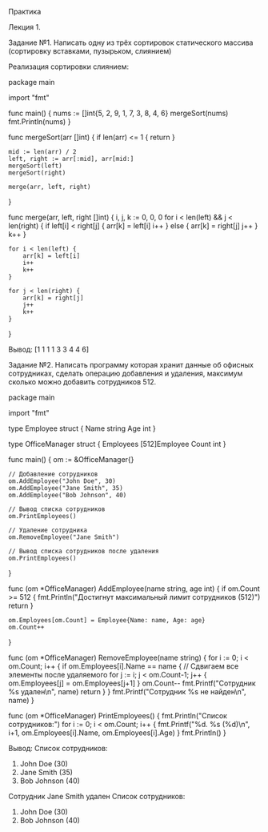 Практика

Лекция 1.

Задание №1.
Написать одну из трёх сортировок статического массива (сортировку вставками, пузырьком, слиянием)

Реализация сортировки слиянием:

package main

import "fmt"

func main() {
    nums := []int{5, 2, 9, 1, 7, 3, 8, 4, 6}
    mergeSort(nums)
    fmt.Println(nums)
}

func mergeSort(arr []int) {
    if len(arr) <= 1 {
        return
    }

    mid := len(arr) / 2
    left, right := arr[:mid], arr[mid:]
    mergeSort(left)
    mergeSort(right)

    merge(arr, left, right)
}

func merge(arr, left, right []int) {
    i, j, k := 0, 0, 0
    for i < len(left) && j < len(right) {
        if left[i] < right[j] {
            arr[k] = left[i]
            i++
        } else {
            arr[k] = right[j]
            j++
        }
        k++
    }

    for i < len(left) {
        arr[k] = left[i]
        i++
        k++
    }

    for j < len(right) {
        arr[k] = right[j]
        j++
        k++
    }
}

Вывод: [1 1 1 1 3 3 4 4 6]

Задание №2.
Написать программу которая хранит данные об офисных сотрудниках, сделать операцию добавления и удаления, максимум сколько можно добавить сотрудников 512.

package main

import "fmt"

type Employee struct {
    Name string
    Age  int
}

type OfficeManager struct {
    Employees [512]Employee
    Count     int
}

func main() {
    om := &OfficeManager{}

    // Добавление сотрудников
    om.AddEmployee("John Doe", 30)
    om.AddEmployee("Jane Smith", 35)
    om.AddEmployee("Bob Johnson", 40)

    // Вывод списка сотрудников
    om.PrintEmployees()

    // Удаление сотрудника
    om.RemoveEmployee("Jane Smith")

    // Вывод списка сотрудников после удаления
    om.PrintEmployees()
}

func (om *OfficeManager) AddEmployee(name string, age int) {
    if om.Count >= 512 {
        fmt.Println("Достигнут максимальный лимит сотрудников (512)")
        return
    }

    om.Employees[om.Count] = Employee{Name: name, Age: age}
    om.Count++
}

func (om *OfficeManager) RemoveEmployee(name string) {
    for i := 0; i < om.Count; i++ {
        if om.Employees[i].Name == name {
            // Сдвигаем все элементы после удаляемого
            for j := i; j < om.Count-1; j++ {
                om.Employees[j] = om.Employees[j+1]
            }
            om.Count--
            fmt.Printf("Сотрудник %s удален\n", name)
            return
        }
    }
    fmt.Printf("Сотрудник %s не найден\n", name)
}

func (om *OfficeManager) PrintEmployees() {
    fmt.Println("Список сотрудников:")
    for i := 0; i < om.Count; i++ {
        fmt.Printf("%d. %s (%d)\n", i+1, om.Employees[i].Name, om.Employees[i].Age)
    }
    fmt.Println()
}

Вывод:
Список сотрудников:
1. John Doe (30)
2. Jane Smith (35)
3. Bob Johnson (40)

Сотрудник Jane Smith удален
Список сотрудников:
1. John Doe (30)
2. Bob Johnson (40)


